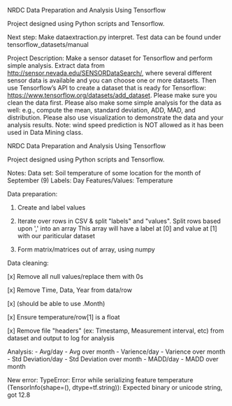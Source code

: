 NRDC Data Preparation and Analysis Using Tensorflow

Project designed using Python scripts and Tensorflow.

Next step: Make dataextraction.py interpret. Test data can be found under tensorflow_datasets/manual

Project Description: Make a sensor dataset for Tensorflow and perform simple analysis. Extract data from http://sensor.nevada.edu/SENSORDataSearch/, where several different sensor data is available and you can choose one or more datasets. Then use Tensorflow’s API to create a dataset that is ready for Tensorflow: https://www.tensorflow.org/datasets/add_dataset. Please make sure you clean the data first. Please also make some simple analysis for the data as well: e.g., compute the mean, standard deviation, ADD, MAD, and distribution. Please also use visualization to demonstrate the data and your analysis results. Note: wind speed prediction is NOT allowed as it has been used in Data Mining class.

NRDC Data Preparation and Analysis Using Tensorflow

Project designed using Python scripts and Tensorflow.

Notes: Data set: Soil temperature of some location for the month of September (9) Labels: Day Features/Values: Temperature

Data preparation:
1. Create and label values

2. Iterate over rows in CSV & split "labels" and "values".
Split rows based upon ',' into an array This array will have a label at [0] and value at [1] with our pariticular dataset

3. Form matrix/matrices out of array, using numpy


Data cleaning:

[x] Remove all null values/replace them with 0s

[x] Remove Time, Data, Year from data/row

[x] (should be able to use .Month)

[x] Ensure temperature/row[1] is a float

[x] Remove file "headers" (ex: Timestamp, Measurement interval, etc) from dataset and output to log for analysis

Analysis: - Avg/day - Avg over month - Varience/day - Varience over month - Std Deviation/day - Std Deviation over month - MADD/day - MADD over month

New error: TypeError: Error while serializing feature temperature (TensorInfo(shape=(), dtype=tf.string)): Expected binary or unicode string, got 12.8
